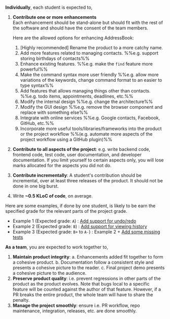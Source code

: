 <span id="individual-expectations">

**Individually**, each student is expected to,

1. **Contribute one or more enhancements**<br>
  Each enhancement should be stand-alone but should fit with the rest of the software and should have the consent of the team members.
  
   <panel header="Allowed enhancements" expanded>
   
   Here are the allowed options for enhancing AddressBook:
   
   1. [Highly recommended] Rename the product to a more catchy name.
   1. Add more features related to managing contacts. %%e.g. support storing birthdays of contacts%%
   1. Enhance existing features. %%e.g. make the `find` feature more powerful%%
   1. Make the command syntax more user friendly %%e.g. allow more variations of the keywords, change command format to an easier to type syntax%%
   1. Add features that allows managing things other than contacts. %%e.g. todo items, appointments, deadlines, etc.%%
   1. Modify the internal design %%e.g. change the architecture%%
   1. Modify the GUI design %%e.g. remove the browser component and replace with something else%%
   1. Integrate with online services %%e.g. Google contacts, Facebook, GitHub, etc.%%
   1. Incorporate more useful tools/libraries/frameworks into the product or the project workflow %%(e.g. automate more aspects of the project workflow using a GitHub plugin)%%
   
   </panel><p/>
  
1. **Contribute to all aspects of the project**: e.g. write backend code, frontend code, test code, user documentation, and developer documentation. If you limit yourself to certain aspects only, you will lose marks allocated for the aspects you did not do.

1. **Contribute incrementally**: A student's contribution should be incremental, over at least three releases of the product. It should not be done in one big burst.

1. Write **~0.5 KLoC of code**, on average.

<panel header="Enhancements vs Grade: Examples" expanded> 

Here are some examples, if done by one student, is likely to be earn the specified grade for the relevant parts of the project grade.
* Example 1 (Expected grade: `A`) : [Add support for undo/redo](https://github.com/se-edu/addressbook-level4/pull/547/files)
* Example 2 (Expected grade: `B`) : [Add support for viewing history](https://github.com/se-edu/addressbook-level4/pull/440/files)
* Example 3 (Expected grade: `B+` to `A-`) : Example 2 + [Add some missing tests](https://github.com/se-edu/addressbook-level4/pull/513/files)

</panel><p/>
</span>
<span id="team-expectations">

**As a team**, you are expected to work together to,

1. **Maintain product integrity**: 
   a. Enhancements added fit together to form a cohesive product.
   b. Documentation follow a consistent style and presents a cohesive picture to the reader.
   c. Final project demo presents a cohesive picture to the audience.
1. **Preserve product quality**: i.e. prevent regressions in other parts of the product as the product evolves. Note that bugs local to a specific feature will be counted against the author of that feature. However, if a PR breaks the entire product, the whole team will have to share the penalty.
1. **Manage the project smoothly**: ensure i.e. PR workflow, repo maintenance, integration, releases, etc. are done smoothly.

</span>
